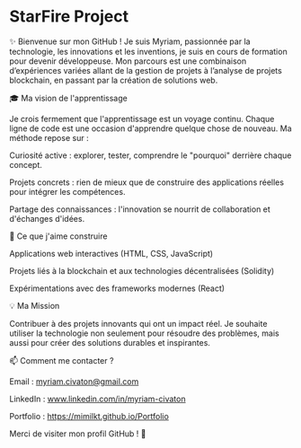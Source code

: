 # StarFire Project

✨ Bienvenue sur mon GitHub ! Je suis Myriam, passionnée par la technologie, les innovations et les inventions, je suis en cours de formation pour devenir développeuse. Mon parcours est une combinaison d’expériences variées allant de la gestion de projets à l’analyse de projets blockchain, en passant par la création de solutions web.

🎓 Ma vision de l'apprentissage

Je crois fermement que l'apprentissage est un voyage continu. Chaque ligne de code est une occasion d'apprendre quelque chose de nouveau. Ma méthode repose sur :

Curiosité active : explorer, tester, comprendre le "pourquoi" derrière chaque concept.

Projets concrets : rien de mieux que de construire des applications réelles pour intégrer les compétences.

Partage des connaissances : l'innovation se nourrit de collaboration et d'échanges d'idées.

👾 Ce que j'aime construire

Applications web interactives (HTML, CSS, JavaScript)

Projets liés à la blockchain et aux technologies décentralisées (Solidity)

Expérimentations avec des frameworks modernes (React)

💡 Ma Mission

Contribuer à des projets innovants qui ont un impact réel. Je souhaite utiliser la technologie non seulement pour résoudre des problèmes, mais aussi pour créer des solutions durables et inspirantes.

📫 Comment me contacter ?

Email : myriam.civaton@gmail.com

LinkedIn : www.linkedin.com/in/myriam-civaton

Portfolio : https://mimilkt.github.io/Portfolio

Merci de visiter mon profil GitHub ! 🤍
